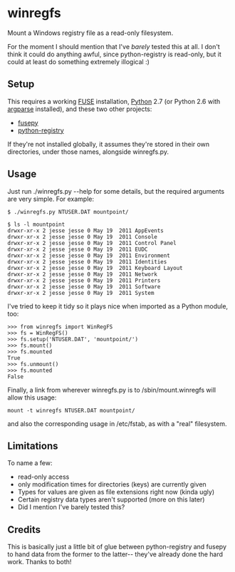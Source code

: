 winregfs
========

Mount a Windows registry file as a read-only filesystem.

For the moment I should mention that I've *barely* tested this at all.  I don't
think it could do anything awful, since python-registry is read-only, but it
could at least do something extremely illogical :)

Setup
-----

This requires a working [FUSE](http://fuse.sourceforge.net/) installation,
[Python](http://www.python.org/) 2.7 (or Python 2.6 with
[argparse](http://pypi.python.org/pypi/argparse) installed), and these two other
projects:
 * [fusepy](https://github.com/terencehonles/fusepy)
 * [python-registry](https://github.com/williballenthin/python-registry)

If they're not installed globally, it assumes they're stored in their own
directories, under those names, alongside winregfs.py. 

Usage
-----

Just run ./winregfs.py --help for some details, but the required arguments are
very simple.  For example:

    $ ./winregfs.py NTUSER.DAT mountpoint/

    $ ls -l mountpoint
    drwxr-xr-x 2 jesse jesse 0 May 19  2011 AppEvents
    drwxr-xr-x 2 jesse jesse 0 May 19  2011 Console
    drwxr-xr-x 2 jesse jesse 0 May 19  2011 Control Panel
    drwxr-xr-x 2 jesse jesse 0 May 19  2011 EUDC
    drwxr-xr-x 2 jesse jesse 0 May 19  2011 Environment
    drwxr-xr-x 2 jesse jesse 0 May 19  2011 Identities
    drwxr-xr-x 2 jesse jesse 0 May 19  2011 Keyboard Layout
    drwxr-xr-x 2 jesse jesse 0 May 19  2011 Network
    drwxr-xr-x 2 jesse jesse 0 May 19  2011 Printers
    drwxr-xr-x 2 jesse jesse 0 May 19  2011 Software
    drwxr-xr-x 2 jesse jesse 0 May 19  2011 System

I've tried to keep it tidy so it plays nice when imported as a Python module,
too:

    >>> from winregfs import WinRegFS
    >>> fs = WinRegFS()
    >>> fs.setup('NTUSER.DAT', 'mountpoint/')
    >>> fs.mount()
    >>> fs.mounted
    True
    >>> fs.unmount()
    >>> fs.mounted
    False

Finally, a link from wherever winregfs.py is to /sbin/mount.winregfs will allow
this usage:

    mount -t winregfs NTUSER.DAT mountpoint/

and also the corresponding usage in /etc/fstab, as with a "real" filesystem.

Limitations
-----------

To name a few:
 * read-only access
 * only modification times for directories (keys) are currently given
 * Types for values are given as file extensions right now (kinda ugly)
 * Certain registry data types aren't supported (more on this later)
 * Did I mention I've barely tested this?

Credits
-------

This is basically just a little bit of glue between python-registry and fusepy
to hand data from the former to the latter-- they've already done the hard work.
Thanks to both!
